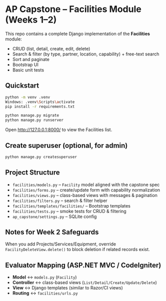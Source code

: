# AP Capstone – Facilities Module (Weeks 1–2)

This repo contains a complete Django implementation of the **Facilities** module:
- CRUD (list, detail, create, edit, delete)
- Search & filter (by type, partner, location, capability) + free-text search
- Sort and paginate
- Bootstrap UI
- Basic unit tests

## Quickstart

```bash
python -m venv .venv
Windows: .venv\Scripts\activate
pip install -r requirements.txt

python manage.py migrate
python manage.py runserver
```

Open http://127.0.0.1:8000/ to view the Facilities list.

## Create superuser (optional, for admin)
```bash
python manage.py createsuperuser
```

## Project Structure

- `facilities/models.py` – `Facility` model aligned with the capstone spec
- `facilities/forms.py` – create/update form with capability normalization
- `facilities/views.py` – class-based views with messages & pagination
- `facilities/filters.py` – search & filter helper
- `facilities/templates/facilities/` – Bootstrap templates
- `facilities/tests.py` – smoke tests for CRUD & filtering
- `ap_capstone/settings.py` – SQLite config

## Notes for Week 2 Safeguards
When you add Projects/Services/Equipment, override `FacilityDeleteView.delete()` to block deletion if related records exist.

## Evaluator Mapping (ASP.NET MVC / CodeIgniter)
- **Model** ↔ `models.py` (`Facility`)
- **Controller** ↔ class-based views (`List/Detail/Create/Update/Delete`)
- **View** ↔ Django templates (similar to Razor/CI views)
- **Routing** ↔ `facilities/urls.py`
